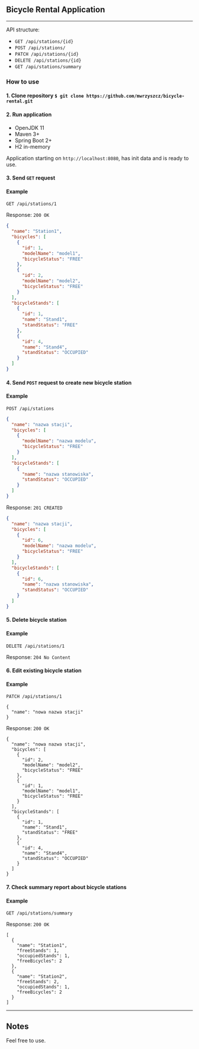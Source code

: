 ## Bicycle Rental Application

---

API structure:

* `GET /api/stations/{id}`
* `POST /api/stations/`
* `PATCH /api/stations/{id}`
* `DELETE /api/stations/{id}`
* `GET /api/stations/summary`

### How to use

#### 1. Clone repository `$ git clone https://github.com/mwrzyszcz/bicycle-rental.git`

#### 2. Run application

* OpenJDK 11
* Maven 3+
* Spring Boot 2+
* H2 in-memory

Application starting on `http://localhost:8080`, has init data and is ready to use.

#### 3. Send `GET` request

#### Example

`GET /api/stations/1`

Response:
`200 OK`

```json
{
  "name": "Station1",
  "bicycles": [
    {
      "id": 1,
      "modelName": "model1",
      "bicycleStatus": "FREE"
    },
    {
      "id": 2,
      "modelName": "model2",
      "bicycleStatus": "FREE"
    }
  ],
  "bicycleStands": [
    {
      "id": 1,
      "name": "Stand1",
      "standStatus": "FREE"
    },
    {
      "id": 4,
      "name": "Stand4",
      "standStatus": "OCCUPIED"
    }
  ]
}
```

#### 4. Send `POST` request to create new bicycle station

#### Example

`POST /api/stations`

```json
{
  "name": "nazwa stacji",
  "bicycles": [
    {
      "modelName": "nazwa modelu",
      "bicycleStatus": "FREE"
    }
  ],
  "bicycleStands": [
    {
      "name": "nazwa stanowiska",
      "standStatus": "OCCUPIED"
    }
  ]
}
```

Response:
`201 CREATED`

```json
{
  "name": "nazwa stacji",
  "bicycles": [
    {
      "id": 6,
      "modelName": "nazwa modelu",
      "bicycleStatus": "FREE"
    }
  ],
  "bicycleStands": [
    {
      "id": 6,
      "name": "nazwa stanowiska",
      "standStatus": "OCCUPIED"
    }
  ]
}
```

#### 5. Delete bicycle station

#### Example

`DELETE /api/stations/1`

Response:
`204 No Content`

#### 6. Edit existing bicycle station

#### Example

`PATCH /api/stations/1`

```json5
{
  "name": "nowa nazwa stacji"
}
```

Response:
`200 OK`

```json5
{
  "name": "nowa nazwa stacji",
  "bicycles": [
    {
      "id": 2,
      "modelName": "model2",
      "bicycleStatus": "FREE"
    },
    {
      "id": 1,
      "modelName": "model1",
      "bicycleStatus": "FREE"
    }
  ],
  "bicycleStands": [
    {
      "id": 1,
      "name": "Stand1",
      "standStatus": "FREE"
    },
    {
      "id": 4,
      "name": "Stand4",
      "standStatus": "OCCUPIED"
    }
  ]
}
```

#### 7. Check summary report about bicycle stations

#### Example

`GET /api/stations/summary`

Response:
`200 OK`

```json5
[
  {
    "name": "Station1",
    "freeStands": 1,
    "occupiedStands": 1,
    "freeBicycles": 2
  },
  {
    "name": "Station2",
    "freeStands": 2,
    "occupiedStands": 1,
    "freeBicycles": 2
  }
]
```

---

## Notes

Feel free to use.